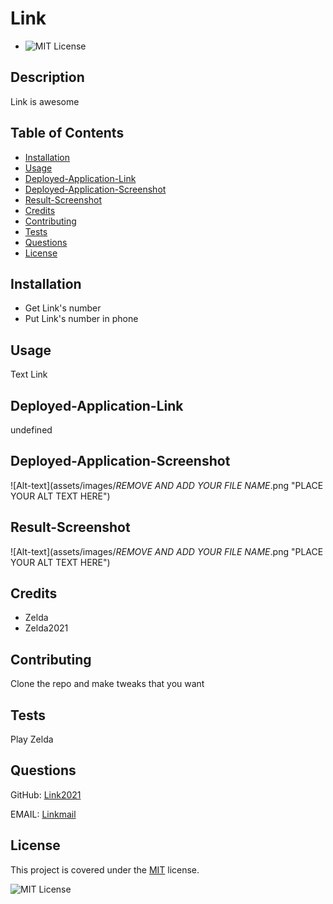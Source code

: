 
  # Link
  * ![MIT License](https://img.shields.io/badge/license-MIT-blue)

  ## Description
  Link is awesome

  ## Table of Contents
  * [Installation](#installation)
  * [Usage](#usage)
  * [Deployed-Application-Link](#deployed-application-link)
  * [Deployed-Application-Screenshot](#deployed-application-screenshot)
  * [Result-Screenshot](#result-screenshot)
  * [Credits](#credits)
  * [Contributing](#contributing)
  * [Tests](#tests)
  * [Questions](#questions)
  * [License](#license)

  
  ## Installation
  *  Get Link's number
  *  Put Link's number in phone
  
  
  ## Usage
  Text Link
  
  
  ## Deployed-Application-Link
  
  undefined
  
  
  ## Deployed-Application-Screenshot
  
  ![Alt-text](assets/images/*REMOVE AND ADD YOUR FILE NAME*.png "PLACE YOUR ALT TEXT HERE")
  
  
  ## Result-Screenshot
  
  ![Alt-text](assets/images/*REMOVE AND ADD YOUR FILE NAME*.png "PLACE YOUR ALT TEXT HERE")
  
  
  ## Credits
  
    
  * Zelda
  * Zelda2021
  
  
  ## Contributing
  Clone the repo and make tweaks that you want
  
  
  ## Tests
  Play Zelda
  
  
  ## Questions
  GitHub: [Link2021](https://github.com/Link2021)

  EMAIL: [Linkmail](mailto:Linkmail)
  
  
  ## License
  This project is covered under the [MIT](../assets/license-files/MIT.txt) license.

 ![MIT License](https://img.shields.io/badge/license-MIT-blue)
  
  
